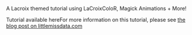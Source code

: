 A Lacroix themed tutorial using LaCroixColoR, Magick Animations + More!

Tutorial available hereFor more information on this tutorial, please see [the blog post on littlemissdata.com](https://www.littlemissdata.com/blog/lacroix)

